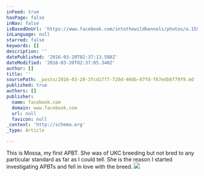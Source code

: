 ```yaml
---
inFeed: true
hasPage: false
inNav: false
isBasedOnUrl: 'https://www.facebook.com/intothewildkennels/photos/a.1596475420637563.1073741825.1596474197304352/1596475437304228/?type=3&theater'
inLanguage: null
starred: false
keywords: []
description: ''
datePublished: '2016-03-20T02:37:13.588Z'
dateModified: '2016-03-20T02:37:05.340Z'
author: []
title: ''
sourcePath: _posts/2016-03-20-3fcd17f7-720d-40db-87fd-f67edb6f79f9.md
published: true
authors: []
publisher:
  name: facebook.com
  domain: www.facebook.com
  url: null
  favicon: null
_context: 'http://schema.org'
_type: Article

---
```

This is Mossa, my first APBT.  She was of UKC breeding but not bred to any particular standard as far as I could tell.  She is the reason I started investigating APBTs and fell in love with the breed.
![](https://scontent.flas1-1.fna.fbcdn.net/hphotos-xfa1/v/t1.0-9/1654331_1596475437304228_6076231446301276338_n.jpg?oh=dd07ce97678fa9851db3311f1d9772fe&oe=574F4205)